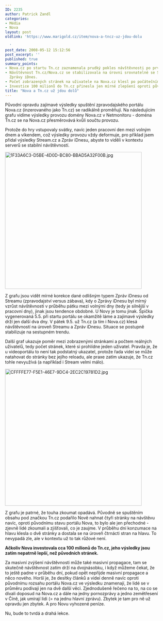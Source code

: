 ```yaml
---
ID: 2235
author: Patrick Zandl
categories:
- Média
- Nova
layout: post
oldlink: 'https://www.marigold.cz/item/nova-a-tncz-uz-jdou-dolu

  '
post_date: 2008-05-12 15:12:56
post_excerpt: ''
published: true
summary_points:
- Nova.cz po startu Tn.cz zaznamenala prudký pokles návštěvnosti po prvotním nárůstu.
- Návštěvnost Tn.cz/Nova.cz se stabilizovala na úrovni srovnatelné se Stream.cz a
  Zprávy iDnes.
- Počet zobrazených stránek na uživatele na Nova.cz klesl po počátečním zájmu.
- Investice 100 milionů do Tn.cz přinesla jen mírné zlepšení oproti původnímu Nova.cz.
title: "Nova a Tn.cz už jdou dolů"
---
```


Původní opravdu zajímavé výsledky spuštění zpravodajského portálu Nova.cz (inzerovaného jako Tn.cz) se radikálně proměňují. Na následujícím grafu vidíme výsledky provozu domény Nova.cz v Netmonitoru - doména Tn.cz se na Nova.cz přesměrovává kvůli součtu provozu. 

Protože do hry vstupovaly svátky, navíc jeden pracovní den mezi volným dnem a víkendem, což výsledky provozu vždy deformuje, pro příklad jsem přidal výsledky Stream.cz a Zpráv iDnesu, abyste to viděli v kontextu serverů se stabilní návštěvností. 

<img src="http://www.marigold.cz/wp-content/uploads//1F33A6C3-D5BE-4D0D-BC80-BBAD5A32F00B.jpg" alt="1F33A6C3-D5BE-4D0D-BC80-BBAD5A32F00B.jpg" border="0" width="450"/>

Z grafu jsou vidět mírné korekce dané odlišným typem Zpráv iDnesu od Streamu (zpravodajství versus zábava), kdy o Zprávy iDnesu byl mírný vzrůst návštěvnosti v průběhu pátku mezi volnými dny (tedy je silnější v pracovní dny), jinak jsou tendence obdobné. U Novy je tomu jinak. Špička vygenerovaná 5.5. při startu portálu se okamžitě láme a zajímavé výsledky drží jen další dva dny. V pátek 9.5. už Tn.cz (a tím i Nova.cz) klesá návštěvností na úroveň Streamu a Zpráv iDnesu. Situace se postupně stabilizuje na sestupném trendu. 

Další graf ukazuje poměr mezi zobrazenými stránkami a počtem reálných uživatelů, tedy počet stránek, které si prohlídne jeden uživatel. Pravda je, že u videoportálu to není tak podstatný ukazatel, protože řada videí se může natahovat do stránky bez jejího reloadu, ale praxe zatím ukazuje, že Tn.cz tohle nevyužívá (a například i Stream velmi málo).

<img src="http://www.marigold.cz/wp-content/uploads//CFFFFE77-F5E1-46E7-9DC4-2EC2C19781D2.jpg" alt="CFFFFE77-F5E1-46E7-9DC4-2EC2C19781D2.jpg" border="0" width="450" />

Z grafu je patrné, že touha zkoumat opadává. Původně se spuštěním obsahu pod značkou Tn.cz podařilo Nově nahnat čtyři stránky na návštěvu navíc, oproti původnímu stavu portálu Nova, to bylo ale jen přechodné - zjevně lidé zkoumali a zjišťovali, co je zaujme. V průběhu dní konzumace na hlavu klesla o dvě stránky a dostala se na úroveň čtrnácti stran na hlavu. To nevypadá zle, ale v kontextu už to tak růžové není. 

<strong>Ačkoliv Nova investovala cca 100 milionů do Tn.cz, jeho výsledky jsou zatím nepatrně lepší, než původních stránek.</strong> 

Za masivní zvýšení návštěvnosti může také masivní propagace, tam se skutečně návštěvnost zatím drží na dvojnásobku, i když můžeme čekat, že to ještě padne v průběhu dní, pokud opět nepřijde masivní propagace a něco nového. Horší je, že desítky článků a videí denně navíc oproti původnímu rozsahu portálu Nova.cz ve výsledku znamenají, že lidé se v  průměru podívají jen na dvě další věci. Zjednodušeně řečeno na to, na co se dívali doposud na Nova.cz a dále na jedny pornozprávy a jedno zemětřesení v Číně, jak umírají lidi (= na jednu hlavní zprávu). Zbytek je tam pro ně už opravdu jen zbytek. A pro Novu vyhozené peníze. 

Nu, bude to tvrdá a drahá lekce.